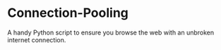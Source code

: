 # Connection-Pooling
A handy Python script to ensure you browse the web with an unbroken internet connection.

